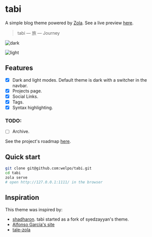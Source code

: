 # tabi

A simple blog theme powered by [Zola](getzola.org). See a live preview [here](https://welpo.ooo/tabi).

> tabi — 旅 — Journey

![dark](https://user-images.githubusercontent.com/6399341/216358758-912b47e3-03ed-4b6d-b818-37cea7c42f45.png)

![light](https://user-images.githubusercontent.com/6399341/216358783-ddfa06fe-ea97-480d-b676-eb8526881e83.png)

## Features

- [X] Dark and light modes. Default theme is dark with a switcher in the navbar.
- [X] Projects page.
- [x] Social Links.
- [x] Tags.
- [X] Syntax highlighting.

### TODO:
- [ ] Archive.

See the project's roadmap [here](https://github.com/users/welpo/projects/1).

## Quick start

```bash
git clone git@github.com:welpo/tabi.git
cd tabi
zola serve
# open http://127.0.0.1:1111/ in the browser
```

## Inspiration

This theme was inspired by:
- [shadharon](https://github.com/syedzayyan/shadharon). tabi started as a fork of syedzayyan's theme.
- [Alfonso García's site](https://alfoncode.com/)
- [tale-zola](https://github.com/aaranxu/tale-zola)
